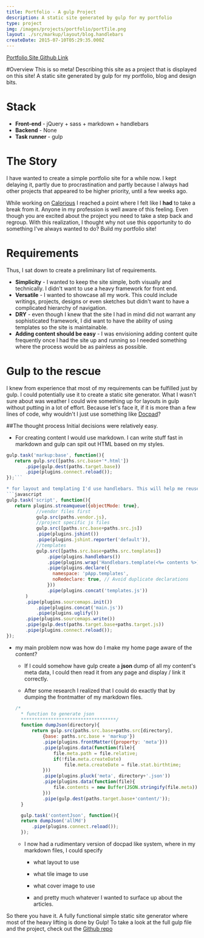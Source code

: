 ```yaml
---
title: Portfolio - A gulp Project
description: A static site generated by gulp for my portfolio
type: project
img: /images/projects/portfolio/portTile.png
layout: ./src/markup/layout/blog.handlebars
createDate: 2015-07-10T05:29:35.000Z
---
```


<div class="button-rack"><a href="http://crayonbytes.us" target="_blank" class="btn btn-primary"><i class="fi-monitor"></i> Portfolio Site</a><a href="https://github.com/xaksis/portfolio" target='_blank' class="btn btn-default"><i class="fi-social-github"></i> Github Link</a></a></div>

#Overview
This is so meta! Describing this site as a project that is displayed on this site! A static site generated by gulp for my portfolio, blog and design bits. 

# <i class="fi-page-multiple text-purple"></i> Stack
* __Front-end__ - jQuery + sass + markdown + handlebars
* __Backend__ - None
* __Task runner__ - gulp


# The Story

I have wanted to create a simple portfolio site for a while now. I kept delaying it, partly due to procrastination and partly because I always had other projects that appeared to be higher priority, until a few weeks ago.

While working on [Calorious](./calorious.html) I reached a point where I felt like I **had** to take a break from it. Anyone in my profession is well aware of this feeling. Even though you are excited about the project you need to take a step back and regroup. With this realization, I thought why not use this opportunity to do something I've always wanted to do? Build my portfolio site!

# Requirements
Thus, I sat down to create a preliminary list of requirements.

* **Simplicity** - I wanted to keep the site simple, both visually and technically. I didn't want to use a heavy framework for front end. 
* **Versatile** - I wanted to showcase all my work. This could include writings, projects, designs or even sketches but didn't want to have a complicated hierarchy of navigation. 
* **DRY** - even though I knew that the site I had in mind did not warrant any sophisticated framework, I did want to have the ability of using templates so the site is maintainable. 
* **Adding content should be easy** - I was envisioning adding content quite frequently once I had the site up and running so I needed something where the process would be as painless as possible.

# Gulp to the rescue 
I knew from experience that most of my requirements can be fulfilled just by gulp. I could potentially use it to create a static site generator. What I wasn't sure about was weather I could wire something up for layouts in gulp without putting in a lot of effort. Because let's face it, if it is more than a few lines of code, why wouldn't I just use something like [Docpad](http://docpad.org)?

##The thought process
Initial decisions were relatively easy.

* For creating content I would use markdown. I can write stuff fast in markdown and gulp can spit out HTML based on my styles.
 ```javascript
 gulp.task('markup:base', function(){
	return gulp.src([paths.src.base+'*.html'])
		.pipe(gulp.dest(paths.target.base))
    	.pipe(plugins.connect.reload());
});```

* for layout and templating I'd use handlebars. This will help me reuse my code and follow dry principles.
```javascript
gulp.task('script', function(){
	return plugins.streamqueue({objectMode: true},
			//vendor files first
			gulp.src(paths.vendor.js),
			//project specific js files
			gulp.src([paths.src.base+paths.src.js])
			.pipe(plugins.jshint())
			.pipe(plugins.jshint.reporter('default')),
			//templates
			gulp.src([paths.src.base+paths.src.templates])
			    .pipe(plugins.handlebars())
			    .pipe(plugins.wrap('Handlebars.template(<%= contents %>)'))
			    .pipe(plugins.declare({
			      namespace: 'pApp.templates',
			      noRedeclare: true, // Avoid duplicate declarations 
			    }))
			    .pipe(plugins.concat('templates.js'))
		)
		.pipe(plugins.sourcemaps.init())
			.pipe(plugins.concat('main.js'))
			.pipe(plugins.uglify())
		.pipe(plugins.sourcemaps.write())
		.pipe(gulp.dest(paths.target.base+paths.target.js))
    	.pipe(plugins.connect.reload());
});
``` 

* my main problem now was how do I make my home page aware of the content? 
 
  * If I could somehow have gulp create a **json** dump of all my content's meta data, I could then read it from any page and display / link it correctly.

  * After some research I realized that I could do exactly that by dumping the frontmatter  of my markdown files. 
  ```javascript
  /*
	* function to generate json
	***********************************/
	function dumpJson(directory){
		return gulp.src(paths.src.base+paths.src[directory], 
			{base: paths.src.base + 'markup'})
			.pipe(plugins.frontMatter({property: 'meta'}))
			.pipe(plugins.data(function(file){
				file.meta.path = file.relative;
				if(!file.meta.createDate)
					file.meta.createDate = file.stat.birthtime;
			}))
			.pipe(plugins.pluck('meta', directory+'.json'))
			.pipe(plugins.data(function(file){
				file.contents = new Buffer(JSON.stringify(file.meta))
			}))
			.pipe(gulp.dest(paths.target.base+'content/'));
	}

	gulp.task('contentJson', function(){
	return dumpJson('allMd')
    	.pipe(plugins.connect.reload());
	});
	```

  * I now had a rudimentary version of docpad like system, where in my markdown files, I could specify
    
    * what layout to use

    * what tile image to use
    
    * what cover image to use 
    
    * and pretty much whatever I wanted to surface up about the articles.

So there you have it. A fully functional simple static site generator where most of the heavy lifting is done by Gulp! To take a look at the full gulp file and the project, check out the <a href="https://github.com/xaksis/portfolio" target="_blank">Github repo</a>